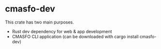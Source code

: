 
# cmasfo-dev

This crate has two main purposes.

* Rust dev dependency for web & app development
* CMASFO CLI application (can be downloaded with cargo install cmasfo-dev)
